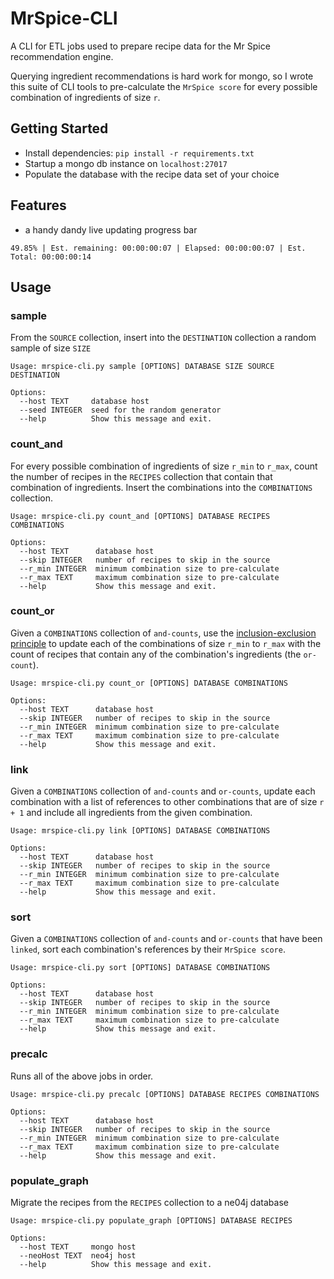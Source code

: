 # MrSpice-CLI
A CLI for ETL jobs used to prepare recipe data for the Mr Spice recommendation engine.

Querying ingredient recommendations is hard work for mongo, so I wrote this suite of CLI tools to pre-calculate the `MrSpice score` for every possible combination of ingredients of size `r`.

## Getting Started
- Install dependencies: `pip install -r requirements.txt`
- Startup a mongo db instance on `localhost:27017`
- Populate the database with the recipe data set of your choice

## Features
- a handy dandy live updating progress bar

`49.85% | Est. remaining: 00:00:00:07 | Elapsed: 00:00:00:07 | Est. Total: 00:00:00:14`

## Usage

### sample
From the `SOURCE` collection, insert into the `DESTINATION` collection a random sample of size `SIZE`

```
Usage: mrspice-cli.py sample [OPTIONS] DATABASE SIZE SOURCE DESTINATION

Options:
  --host TEXT     database host
  --seed INTEGER  seed for the random generator
  --help          Show this message and exit.
```

### count_and
For every possible combination of ingredients of size `r_min` to `r_max`, count the number of recipes in the `RECIPES` collection that contain that combination of ingredients. Insert the combinations into the `COMBINATIONS` collection.

```
Usage: mrspice-cli.py count_and [OPTIONS] DATABASE RECIPES COMBINATIONS

Options:
  --host TEXT      database host
  --skip INTEGER   number of recipes to skip in the source
  --r_min INTEGER  minimum combination size to pre-calculate
  --r_max TEXT     maximum combination size to pre-calculate
  --help           Show this message and exit.
```

### count_or
Given a `COMBINATIONS` collection of `and-counts`, use the [inclusion-exclusion principle](https://en.wikipedia.org/wiki/Inclusion%E2%80%93exclusion_principle) to update each of the combinations of size `r_min` to `r_max` with the count of recipes that contain any of the combination's ingredients (the `or-count`).

```
Usage: mrspice-cli.py count_or [OPTIONS] DATABASE COMBINATIONS

Options:
  --host TEXT      database host
  --skip INTEGER   number of recipes to skip in the source
  --r_min INTEGER  minimum combination size to pre-calculate
  --r_max TEXT     maximum combination size to pre-calculate
  --help           Show this message and exit.
```

### link
Given a `COMBINATIONS` collection of `and-counts` and `or-counts`, update each combination with a list of references to other combinations that are of size `r + 1` and include all ingredients from the given combination.

```
Usage: mrspice-cli.py link [OPTIONS] DATABASE COMBINATIONS

Options:
  --host TEXT      database host
  --skip INTEGER   number of recipes to skip in the source
  --r_min INTEGER  minimum combination size to pre-calculate
  --r_max TEXT     maximum combination size to pre-calculate
  --help           Show this message and exit.
```

### sort
Given a `COMBINATIONS` collection of `and-counts` and `or-counts` that have been `linked`, sort each combination's references by their `MrSpice score`.

```
Usage: mrspice-cli.py sort [OPTIONS] DATABASE COMBINATIONS

Options:
  --host TEXT      database host
  --skip INTEGER   number of recipes to skip in the source
  --r_min INTEGER  minimum combination size to pre-calculate
  --r_max TEXT     maximum combination size to pre-calculate
  --help           Show this message and exit.
```

### precalc
Runs all of the above jobs in order.

```
Usage: mrspice-cli.py precalc [OPTIONS] DATABASE RECIPES COMBINATIONS

Options:
  --host TEXT      database host
  --skip INTEGER   number of recipes to skip in the source
  --r_min INTEGER  minimum combination size to pre-calculate
  --r_max TEXT     maximum combination size to pre-calculate
  --help           Show this message and exit.
```

### populate_graph
Migrate the recipes from the `RECIPES` collection to a ne04j database

```
Usage: mrspice-cli.py populate_graph [OPTIONS] DATABASE RECIPES

Options:
  --host TEXT     mongo host
  --neoHost TEXT  neo4j host
  --help          Show this message and exit.
```
